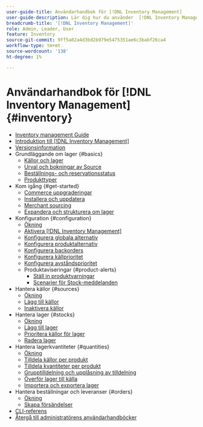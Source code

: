 ```yaml
---
user-guide-title: Användarhandbok för [!DNL Inventory Management]
user-guide-description: Lär dig hur du använder  [!DNL Inventory Management] funktioner för att behålla kvantiteter för försäljning och hantera leveranser för att slutföra  [!DNL Commerce] beställningar.
breadcrumb-title: '[!DNL Inventory Management]'
role: Admin, Leader, User
feature: Inventory
source-git-commit: 9ff5a82a4d3bd2b979e5475351ae6c3babf26ca4
workflow-type: tm+mt
source-wordcount: '138'
ht-degree: 1%

---
```



# Användarhandbok för [!DNL Inventory Management] {#inventory}

- [Inventory management Guide](guide-overview.md)
- [Introduktion till  [!DNL Inventory Management]](introduction.md)
- [Versionsinformation](release-notes.md)
- Grundläggande om lager {#basics}
   - [Källor och lager](sources-stocks.md)
   - [Urval och bokningar av Source](selection-reservations.md)
   - [Beställnings- och reservationsstatus](order-status.md)
   - [Produkttyper](product-types.md)
- Kom igång {#get-started}
   - [Commerce uppgraderingar](migrate.md)
   - [Installera och uppdatera](install-update.md)
   - [Merchant sourcing](merchant-sourcing.md)
   - [Expandera och strukturera om lager](expand-restructure.md)
- Konfiguration {#configuration}
   - [Ökning](configuration.md)
   - [Aktivera  [!DNL Inventory Management]](enable.md)
   - [Konfigurera globala alternativ](global-options.md)
   - [Konfigurera produktalternativ](product-options.md)
   - [Konfigurera backorders](backorders.md)
   - [Konfigurera källprioritet](source-priority-algorithm.md)
   - [Konfigurera avståndsprioritet](distance-priority-algorithm.md)
   - Produktaviseringar {#product-alerts}
      - [Ställ in produktvarningar](alert-setup.md)
      - [Scenarier för Stock-meddelanden](stock-messages.md)
- Hantera källor {#sources}
   - [Ökning](sources-manage.md)
   - [Lägg till källor](sources-add.md)
   - [Inaktivera källor](sources-disable.md)
- Hantera lager {#stocks}
   - [Ökning](stocks-manage.md)
   - [Lägg till lager](stocks-add.md)
   - [Prioritera källor för lager](stocks-prioritize-sources.md)
   - [Radera lager](stocks-delete.md)
- Hantera lagerkvantiteter {#quantities}
   - [Ökning](quantities-manage.md)
   - [Tilldela källor per produkt](sources-assign-per-product.md)
   - [Tilldela kvantiteter per produkt](quantities-assign-per-product.md)
   - [Grupptilldelning och upplåsning av tilldelning](bulk-assignment.md)
   - [Överför lager till källa](inventory-transfer.md)
   - [Importera och exportera lager](inventory-import-export.md)
- Hantera beställningar och leveranser {#orders}
   - [Ökning](shipments.md)
   - [Skapa försändelser](shipments-create.md)
- [CLI-referens](cli.md)
- [Återgå till administratörens användarhandböcker](https://experienceleague.adobe.com/en/docs/commerce-admin/user-guides/home)


